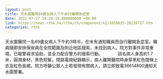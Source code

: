 ```yaml
---
layout: post
title: 天水圍醫院69歲女病人下午自行離開急症室
date: 2022-07-27 20:28:19.000000000 +08:00
link: https://news.rthk.hk/rthk/ch/component/k2/1659635-20220727.htm
categories: rthk
---
```


天水圍醫院一名69歲女病人下午約3時半，在未有通知職員而自行離開急症室。職員隨即安排保安員在全院範圍及附近地區搜索，未找到病人。院方對事件非常重視，已報警尋求協助，並全力配合警方的搜索行動。
　　　
該名病人身高約1.7米，圓潤身材，黑色短髮。閉路電視紀錄顯示，病人離開醫院時身穿黑紅色間條上衣及紅色長裙。院方呼籲公眾人士若發現有關病人，請立即致電36614800通知天水圍警署。

